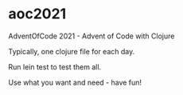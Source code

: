 # aoc2021
AdventOfCode 2021 - Advent of Code with Clojure

Typically, one clojure file for each day. 

Run lein test to test them all.

Use what you want and need - have fun! 

